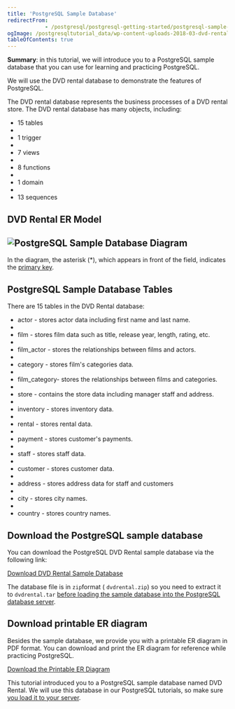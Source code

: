 ```yaml
---
title: 'PostgreSQL Sample Database'
redirectFrom: 
            - /postgresql/postgresql-getting-started/postgresql-sample-database
ogImage: /postgresqltutorial_data/wp-content-uploads-2018-03-dvd-rental-sample-database-diagram.png
tableOfContents: true
---
```



**Summary**: in this tutorial, we will introduce you to a PostgreSQL sample database that you can use for learning and practicing PostgreSQL.

We will use the DVD rental database to demonstrate the features of PostgreSQL.

The DVD rental database represents the business processes of a DVD rental store. The DVD rental database has many objects, including:

- 15 tables
-
- 1 trigger
-
- 7 views
-
- 8 functions
-
- 1 domain
-
- 13 sequences

## DVD Rental ER Model

## ![PostgreSQL Sample Database Diagram](/postgresqltutorial_data/wp-content-uploads-2018-03-dvd-rental-sample-database-diagram.png "PostgreSQL Sample Database Diagram")

In the diagram, the asterisk (\*), which appears in front of the field, indicates the [primary key](/postgresql/postgresql-primary-key).

## PostgreSQL Sample Database Tables

There are 15 tables in the DVD Rental database:

- actor - stores actor data including first name and last name.
-
- film - stores film data such as title, release year, length, rating, etc.
-
- film_actor - stores the relationships between films and actors.
-
- category - stores film's categories data.
-
- film_category- stores the relationships between films and categories.
-
- store - contains the store data including manager staff and address.
-
- inventory - stores inventory data.
-
- rental - stores rental data.
-
- payment - stores customer's payments.
-
- staff - stores staff data.
-
- customer - stores customer data.
-
- address - stores address data for staff and customers
-
- city - stores city names.
-
- country - stores country names.

## Download the PostgreSQL sample database

You can download the PostgreSQL DVD Rental sample database via the following link:

[Download DVD Rental Sample Database](/postgresqltutorial_data/dvdrental.zip)

The database file is in `zip`format ( `dvdrental.zip`) so you need to extract it to `dvdrental.tar` [before loading the sample database into the PostgreSQL database server](/postgresql/postgresql-getting-started/load-postgresql-sample-database).

## Download printable ER diagram

Besides the sample database, we provide you with a printable ER diagram in PDF format. You can download and print the ER diagram for reference while practicing PostgreSQL.

[Download the Printable ER Diagram](/postgresqltutorial_data/printable-postgresql-sample-database-diagram.pdf)

This tutorial introduced you to a PostgreSQL sample database named DVD Rental. We will use this database in our PostgreSQL tutorials, so make sure [you load it to your server](/postgresql/postgresql-getting-started/load-postgresql-sample-database).
